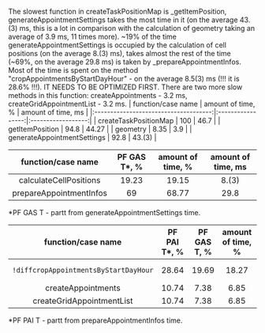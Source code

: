 The slowest function in createTaskPositionMap is _getItemPosition, generateAppointmentSettings takes the most time in it (on the average 43.(3) ms, this is a lot in comparison with the calculation of geometry taking an average of 3.9 ms, 11 times more). ~19% of the time generateAppointmentSettings is occupied by the calculation of cell positions (on the average 8.(3) ms), takes almost the rest of the time (~69%, on the average 29.8 ms) is taken by _prepareAppointmentInfos. Most of the time is spent on the method "cropAppointmentsByStartDayHour" - on the average 8.5(3) ms (!!! it is 28.6% !!!). IT NEEDS TO BE OPTIMIZED FIRST.
There are two more slow methods in this function: createAppointments - 3.2 ms, createGridAppointmentList - 3.2 ms.
|           function/case name          | amount of time, % | amount of time, ms |
|:-------------------------------------:|:-----------------:|:------------------:|
|         createTaskPositionMap         |        100        |        46.7        |
|            getItemPosition            |        94.8       |        44.27       |
|                geometry               |        8.35       |         3.9        |
|      generateAppointmentSettings      |        92.8       |       43.(3)       |

|   function/case name   |PF GAS T*, %| amount of time, % | amount of time, ms |
|:----------------------:|:----------:|:-----------------:|:------------------:|
| calculateCellPositions |   19.23    |       19.15       |        8.(3)       |
|prepareAppointmentInfos |     69     |       68.77       |        29.8        |

*PF GAS T - partt from generateAppointmentSettings time.

|      function/case name      |PF PAI T*, %|PF GAS T, %| amount of time, % | amount of time, ms |
|:----------------------------:|:----------:|:---------:|:-----------------:|:------------------:|
|```!diffcropAppointmentsByStartDayHour```|    28.64   |   19.69   |       18.27       |    8.5(3) !!!!!!   |
|     createAppointments       |    10.74   |   7.38    |        6.85       |        3.2         |
|  createGridAppointmentList   |    10.74   |   7.38    |        6.85       |        3.2         |

*PF PAI T - partt from prepareAppointmentInfos time.
